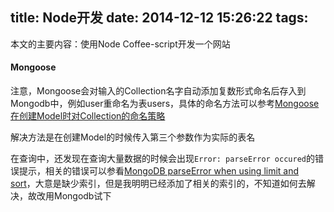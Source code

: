 title: Node开发
date: 2014-12-12 15:26:22
tags:
---


本文的主要内容：使用Node Coffee-script开发一个网站

#### Mongoose

注意，Mongoose会对输入的Collection名字自动添加复数形式命名后存入到Mongodb中，例如user重命名为表users，具体的命名方法可以参考[Mongoose在创建Model时对Collection的命名策略](http://aiilive.blog.51cto.com/1925756/1405203)

解决方法是在创建Model的时候传入第三个参数作为实际的表名

在查询中，还发现在查询大量数据的时候会出现`Error: parseError occured`的错误提示，相关的错误可以参看[MongoDB parseError when using limit and sort](https://stackoverflow.com/questions/21767673/mongodb-parseerror-when-using-limit-and-sort)，大意是缺少索引，但是我明明已经添加了相关的索引的，不知道如何去解决，故改用Mongodb试下

